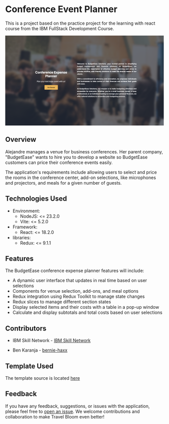 # Conference Event Planner

This is a project based on the practice project for the learning with react course from the IBM FullStack Development Course.

![Home Page](./public/home-page.png)

## Overview
Alejandre manages a venue for business conferences. Her parent company, "BudgetEase" wants to hire you to develop a website so BudgetEase customers can price their conference events easily.

The application's requirements include allowing users to select and price the rooms in the conference center, add-on selections, like microphones and projectors, and meals for a given number of guests.



## Technologies Used
- Environment:
    - NodeJS: <= 23.2.0
    - Vite: <= 5.2.0 
- Framework:
    - React: <= 18.2.0
- libraries:
    - Redux: <= 9.1.1

## Features

The BudgetEase conference expense planner features will include:

- A dynamic user interface that updates in real time based on user selections
- Components for venue selection, add-ons, and meal options
- Redux integration using Redux Toolkit to manage state changes
- Redux slices to manage different section states
- Display selected items and their costs with a table in a pop-up window
- Calculate and display subtotals and total costs based on user selections

## Contributors

- IBM Skill Network - [IBM Skill Network](https://github.com/ibm-developer-skills-network)

- Ben Karanja - [bernie-haxx](https://github.com/bernie-haxx)

## Template Used

The template source is located [here](https://github.com/ibm-developer-skills-network/conference_event_planner.git
)

## Feedback
If you have any feedback, suggestions, or issues with the application, please feel free to [open an issue](https://github.com/bernie-haxx/Conference-event-planner/issues). We welcome contributions and collaboration to make Travel Bloom even better!